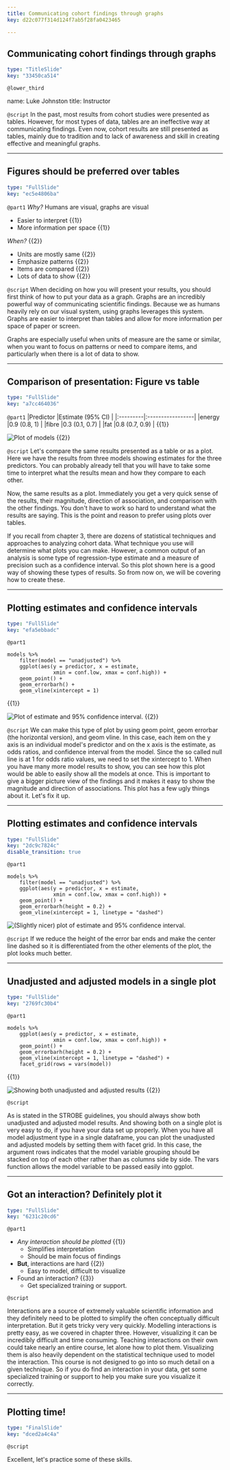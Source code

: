 ```yaml
---
title: Communicating cohort findings through graphs
key: d22c077f314d124f7ab5f28fa0423465

---
```

## Communicating cohort findings through graphs

```yaml
type: "TitleSlide"
key: "33450ca514"
```

`@lower_third`

name: Luke Johnston
title: Instructor


`@script`
In the past, most results from cohort studies were presented as tables. However, for most types of data, tables are an ineffective way at communicating findings. Even now, cohort results are still presented as tables, mainly due to tradition and to lack of awareness and skill in creating effective and meaningful graphs.


---
## Figures should be preferred over tables

```yaml
type: "FullSlide"
key: "ec5e4806ba"
```

`@part1`
*Why?* Humans are visual, graphs are visual

- Easier to interpret {{1}}
- More information per space {{1}}

*When?* {{2}}

- Units are mostly same {{2}}
- Emphasize patterns {{2}}
- Items are compared {{2}}
- Lots of data to show {{2}}


`@script`
When deciding on how you will present your results, you should first think of how to put your data as a graph. Graphs are an incredibly powerful way of communicating scientific findings. Because we as humans heavily rely on our visual system, using graphs leverages this system. Graphs are easier to interpret than tables and allow for more information per space of paper or screen. 

Graphs are especially useful when units of measure are the same or similar, when you want to focus on patterns or need to compare items, and particularly when there is a lot of data to show.


---
## Comparison of presentation: Figure vs table

```yaml
type: "FullSlide"
key: "a7cc464036"
```

`@part1`
|Predictor |Estimate (95% CI) |
|:---------|:-----------------|
|energy    |0.9 (0.8, 1)      |
|fibre     |0.3 (0.1, 0.7)    |
|fat       |0.8 (0.7, 0.9)    | {{1}}

![Plot of models](https://assets.datacamp.com/production/repositories/2079/datasets/b3b869e4018df3d0b1d3d1fa6d09e9243014a5d7/ch4-v2-models.png) {{2}}


`@script`
Let's compare the same results presented as a table or as a plot. Here we have the results from three models showing estimates for the three predictors. You can probably already tell that you will have to take some time to interpret what the results mean and how they compare to each other.

Now, the same results as a plot. Immediately you get a very quick sense of the results, their magnitude, direction of association, and comparison with the other findings. You don't have to work so hard to understand what the results are saying. This is the point and reason to prefer using plots over tables.

If you recall from chapter 3, there are dozens of statistical techniques and approaches to analyzing cohort data. What technique you use will determine what plots you can make. However, a common output of an analysis is some type of regression-type estimate and a measure of precision such as a confidence interval. So this plot shown here is a good way of showing these types of results. So from now on, we will be covering how to create these.


---
## Plotting estimates and confidence intervals

```yaml
type: "FullSlide"
key: "efa5ebbadc"
```

`@part1`
```{r}
models %>%
    filter(model == "unadjusted") %>%
    ggplot(aes(y = predictor, x = estimate, 
               xmin = conf.low, xmax = conf.high)) +
    geom_point() +
    geom_errorbarh() +
    geom_vline(xintercept = 1)
```
{{1}}

![Plot of estimate and 95% confidence interval.](https://assets.datacamp.com/production/repositories/2079/datasets/b8e940652d8d23203849a7d0c480df2f0637636a/ch4-v2-estimate-ci-basic.png) {{2}}


`@script`
We can make this type of plot by using geom point, geom errorbar (the horizontal version), and geom vline. In this case, each item on the y axis is an individual model's predictor and on the x axis is the estimate, as odds ratios, and confidence interval from the model. Since the so called null line is at 1 for odds ratio values, we need to set the xintercept to 1. When you have many more model results to show, you can see how this plot would be able to easily show all the models at once. This is important to give a bigger picture view of the findings and it makes it easy to show the magnitude and direction of associations. This plot has a few ugly things about it. Let's fix it up.


---
## Plotting estimates and confidence intervals

```yaml
type: "FullSlide"
key: "2dc9c7824c"
disable_transition: true
```

`@part1`
```{r}
models %>%
    filter(model == "unadjusted") %>%
    ggplot(aes(y = predictor, x = estimate, 
               xmin = conf.low, xmax = conf.high)) +
    geom_point() +
    geom_errorbarh(height = 0.2) + 
    geom_vline(xintercept = 1, linetype = "dashed")
```

![(Slightly nicer) plot of estimate and 95% confidence interval.](https://assets.datacamp.com/production/repositories/2079/datasets/ebfbdaf24bb53af9e73b35720776d1d277fadd8e/ch4-v2-estimate-ci-nicer.png)


`@script`
If we reduce the height of the error bar ends and make the center line dashed so it is differentiated from the other elements of the plot, the plot looks much better.


---
## Unadjusted and adjusted models in a single plot

```yaml
type: "FullSlide"
key: "2769fc30b4"
```

`@part1`
```{r}
models %>%
    ggplot(aes(y = predictor, x = estimate, 
               xmin = conf.low, xmax = conf.high)) +
    geom_point() +
    geom_errorbarh(height = 0.2) +
    geom_vline(xintercept = 1, linetype = "dashed") +
    facet_grid(rows = vars(model))
```
{{1}}

![Showing both unadjusted and adjusted results](https://assets.datacamp.com/production/repositories/2079/datasets/24698332a3e01046dafd90cf1dca391c3a10aa92/ch4-v2-unadjusted-adjusted.png) {{2}}


`@script`

As is stated in the STROBE guidelines, you should always show both unadjusted and adjusted model results. And showing both on a single plot is very easy to do, if you have your data set up properly. When you have all model adjustment type in a single dataframe, you can plot the unadjusted and adjusted models by setting them with facet grid. In this case, the argument rows indicates that the model variable grouping should be stacked on top of each other rather than as columns side by side. The vars function allows the model variable to be passed easily into ggplot.

---
## Got an interaction? Definitely plot it

```yaml
type: "FullSlide"
key: "6231c20cd6"
```

`@part1`

- *Any interaction should be plotted* {{1}}
    - Simplifies interpretation
    - Should be main focus of findings
- **But**, interactions are hard {{2}}
    - Easy to model, difficult to visualize
- Found an interaction? {{3}}
    - Get specialized training or support.

`@script`

Interactions are a source of extremely valuable scientific information and they definitely need to be plotted to simplify the often conceptually difficult interpretation. But it gets tricky very very quickly. Modelling interactions is pretty easy, as we covered in chapter three. However, visualizing it can be incredibly difficult and time consuming. Teaching interactions on their own could take nearly an entire course, let alone how to plot them. Visualizing them is also heavily dependent on the statistical technique used to model the interaction. This course is not designed to go into so much detail on a given technique. So if you do find an interaction in your data, get some specialized training or support to help you make sure you visualize it correctly.

---
## Plotting time!

```yaml
type: "FinalSlide"
key: "dced2a4c4a"
```

`@script`

Excellent, let's practice some of these skills.
